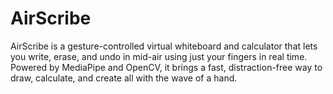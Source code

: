 # AirScribe
AirScribe is a gesture-controlled virtual whiteboard and calculator that lets you write, erase, and undo in mid-air using just your fingers in real time. Powered by MediaPipe and OpenCV, it brings a fast, distraction-free way to draw, calculate, and create all with the wave of a hand.

